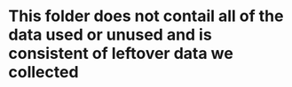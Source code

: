 # This folder does not contail all of the data used or unused and is consistent of leftover data we collected